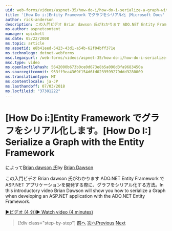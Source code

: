 ```yaml
---
uid: web-forms/videos/aspnet-35/how-do-i/how-do-i-serialize-a-graph-with-the-entity-framework
title: '[How Do i:]Entity Framework でグラフをシリアル化 |Microsoft Docs'
author: rick-anderson
description: この入門ビデオ Brian dawson 氏がわかります ADO.NET Entity Framework で ASP.NET アプリケーションを開発する際に、グラフをシリアル化する方法。
ms.author: aspnetcontent
manager: wpickett
ms.date: 05/22/2008
ms.topic: article
ms.assetid: e8b41eed-5423-43d1-a54b-62f04bff371e
ms.technology: dotnet-webforms
msc.legacyurl: /web-forms/videos/aspnet-35/how-do-i/how-do-i-serialize-a-graph-with-the-entity-framework
msc.type: video
ms.openlocfilehash: 5642000b673b0ce0d673e8b5a090d3fa9683450a
ms.sourcegitcommit: 953ff9ea4369f154d6fd0239599279ddd3280009
ms.translationtype: MT
ms.contentlocale: ja-JP
ms.lasthandoff: 07/03/2018
ms.locfileid: "37381222"
---
```

<a name="how-do-i-serialize-a-graph-with-the-entity-framework"></a><span data-ttu-id="89a19-103">[How Do i:]Entity Framework でグラフをシリアル化します。</span><span class="sxs-lookup"><span data-stu-id="89a19-103">[How Do I:] Serialize a Graph with the Entity Framework</span></span>
====================
<span data-ttu-id="89a19-104">によって[Brian dawson 氏](https://twitter.com/briandawson)</span><span class="sxs-lookup"><span data-stu-id="89a19-104">by [Brian Dawson](https://twitter.com/briandawson)</span></span>

<span data-ttu-id="89a19-105">この入門ビデオ Brian dawson 氏がわかります ADO.NET Entity Framework で ASP.NET アプリケーションを開発する際に、グラフをシリアル化する方法。</span><span class="sxs-lookup"><span data-stu-id="89a19-105">In this introductory video Brian Dawson will show you how to serialize a Graph when developing an ASP.NET application with the ADO.NET Entity Framework.</span></span>

[<span data-ttu-id="89a19-106">&#9654;ビデオ (4 分)</span><span class="sxs-lookup"><span data-stu-id="89a19-106">&#9654; Watch video (4 minutes)</span></span>](https://channel9.msdn.com/Blogs/ASP-NET-Site-Videos/how-do-i-serialize-a-graph-with-the-entity-framework)

> [!div class="step-by-step"]
> <span data-ttu-id="89a19-107">[前へ](how-do-i-use-the-new-entity-data-source.md)
> [次へ](how-do-i-use-msbuild-to-automate-the-aspnet-compiler-and-merge-utilities.md)</span><span class="sxs-lookup"><span data-stu-id="89a19-107">[Previous](how-do-i-use-the-new-entity-data-source.md)
[Next](how-do-i-use-msbuild-to-automate-the-aspnet-compiler-and-merge-utilities.md)</span></span>
